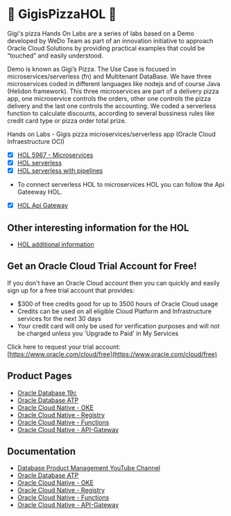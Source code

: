 # :pizza: GigisPizzaHOL :pizza:
Gigi's pizza Hands On Labs are a series of labs based on a Demo developed by WeDo Team as part of an innovation initiative to approach Oracle Cloud Solutions by providing practical examples that could be “touched” and easily understood.

Demo is known as Gigi’s Pizza. The Use Case is focused in microservices/serverless (fn) and Multitenant DataBase. We have three microservices coded in different languages like nodejs and of course Java (Helidon framework). This three microservices are part of a delivery pizza app, one microservice controls the orders, other one controls the pizza delivery and the last one controls the accounting. We coded a serverless function to calculate discounts, according to several bussiness rules like credit card type or pizza order total prize.

Hands on Labs - Gigis pizza microservices/serverless app (Oracle Cloud Infraestructure OCI)

- [x] [HOL 5967 - Microservices](https://github.com/oraclespainpresales/GigisPizzaHOL/blob/master/microservices/hol5967_userguide.md)
- [x] [HOL serverless](https://github.com/oraclespainpresales/GigisPizzaHOL/blob/master/serverless/gigis-serverless-HOL.md)
- [x] [HOL serverless with pipelines](https://github.com/oraclespainpresales/GigisPizzaHOL/blob/master/serverless/devcs2fn.md)

* To connect serverless HOL to microservices HOL you can follow the Api Gateeway HOL.
- [X] [HOL Api Gateway](https://github.com/oraclespainpresales/GigisPizzaHOL/blob/master/api-gateway/oci_apigateway.md)

<!-- [I have a Freetier or Oracle Cloud account](https://oraclespainpresales.github.io/GigisPizzaHOL/freetier/index.html))
- [I have an account from SSWorkshop](https://oraclespainpresales.github.io/GigisPizzaHOL/ssworkshop/index.html))-->


## Other interesting information for the HOL
- [HOL additional information](https://github.com/oraclespainpresales/GigisPizzaHOL/blob/master/microservices/notes.md)

## Get an Oracle Cloud Trial Account for Free!
If you don't have an Oracle Cloud account then you can quickly and easily sign up for a free trial account that provides:
- $300 of free credits good for up to 3500 hours of Oracle Cloud usage
- Credits can be used on all eligible Cloud Platform and Infrastructure services for the next 30 days
- Your credit card will only be used for verification purposes and will not be charged unless you 'Upgrade to Paid' in My Services

Click here to request your trial account: [https://www.oracle.com/cloud/free](https://www.oracle.com/cloud/free)

## Product Pages
- [Oracle Database 19c](https://www.oracle.com/database/)
- [Oracle Database ATP](https://www.oracle.com/database/atp-cloud.html)
- [Oracle Cloud Native - OKE](https://www.oracle.com/cloud/compute/container-engine-kubernetes.html)
- [Oracle Cloud Native - Registry](https://www.oracle.com/cloud/compute/container-registry.html)
- [Oracle Cloud Native - Functions](https://www.oracle.com/cloud/cloud-native/functions)
- [Oracle Cloud Native - API-Gateway](https://www.oracle.com/cloud/cloud-native/api-gateway/)

## Documentation
- [Database Product Management YouTube Channel](https://www.youtube.com/channel/UCr6mzwq_gcdsefQWBI72wIQ)
- [Oracle Database ATP](https://docs.oracle.com/en/cloud/paas/atp-cloud/index.html)
- [Oracle Cloud Native - OKE](https://docs.cloud.oracle.com/en-us/iaas/Content/ContEng/Concepts/contengoverview.htm)
- [Oracle Cloud Native - Registry](https://docs.cloud.oracle.com/en-us/iaas/Content/Registry/Concepts/registryoverview.htm)
- [Oracle Cloud Native - Functions](https://docs.cloud.oracle.com/en-us/iaas/Content/Functions/Concepts/functionsoverview.htm)
- [Oracle Cloud Native - API-Gateway](https://docs.cloud.oracle.com/en-us/iaas/Content/APIGateway/Concepts/apigatewayoverview.htm)
